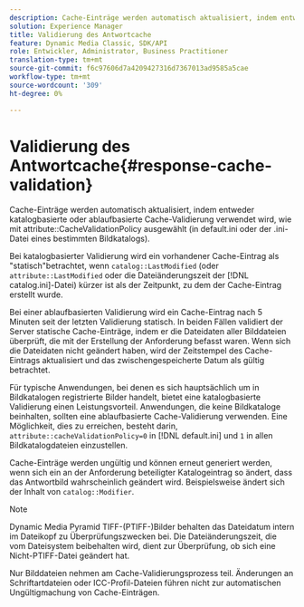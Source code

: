 ```yaml
---
description: Cache-Einträge werden automatisch aktualisiert, indem entweder katalogbasierte oder ablaufbasierte Cache-Validierung verwendet wird, wie mit dem Attribut CacheValidationPolicy (in default.ini oder der .ini-Datei eines bestimmten Bildkatalogs) ausgewählt.
solution: Experience Manager
title: Validierung des Antwortcache
feature: Dynamic Media Classic, SDK/API
role: Entwickler, Administrator, Business Practitioner
translation-type: tm+mt
source-git-commit: f6c97606d7a4209427316d7367013ad9585a5cae
workflow-type: tm+mt
source-wordcount: '309'
ht-degree: 0%

---
```



# Validierung des Antwortcache{#response-cache-validation}

Cache-Einträge werden automatisch aktualisiert, indem entweder katalogbasierte oder ablaufbasierte Cache-Validierung verwendet wird, wie mit attribute::CacheValidationPolicy ausgewählt (in default.ini oder der .ini-Datei eines bestimmten Bildkatalogs).

Bei katalogbasierter Validierung wird ein vorhandener Cache-Eintrag als &quot;statisch&quot;betrachtet, wenn `catalog::LastModified` (oder `attribute::LastModified` oder die Dateiänderungszeit der [!DNL catalog.ini]-Datei) kürzer ist als der Zeitpunkt, zu dem der Cache-Eintrag erstellt wurde.

Bei einer ablaufbasierten Validierung wird ein Cache-Eintrag nach 5 Minuten seit der letzten Validierung statisch. In beiden Fällen validiert der Server statische Cache-Einträge, indem er die Dateidaten aller Bilddateien überprüft, die mit der Erstellung der Anforderung befasst waren. Wenn sich die Dateidaten nicht geändert haben, wird der Zeitstempel des Cache-Eintrags aktualisiert und das zwischengespeicherte Datum als gültig betrachtet.

Für typische Anwendungen, bei denen es sich hauptsächlich um in Bildkatalogen registrierte Bilder handelt, bietet eine katalogbasierte Validierung einen Leistungsvorteil. Anwendungen, die keine Bildkataloge beinhalten, sollten eine ablaufbasierte Cache-Validierung verwenden. Eine Möglichkeit, dies zu erreichen, besteht darin, `attribute::cacheValidationPolicy=0` in [!DNL default.ini] und `1` in allen Bildkatalogdateien einzustellen.

Cache-Einträge werden ungültig und können erneut generiert werden, wenn sich ein an der Anforderung beteiligter Katalogeintrag so ändert, dass das Antwortbild wahrscheinlich geändert wird. Beispielsweise ändert sich der Inhalt von `catalog::Modifier`.

>[!NOTE]
>
>Dynamic Media Pyramid TIFF-(PTIFF-)Bilder behalten das Dateidatum intern im Dateikopf zu Überprüfungszwecken bei. Die Dateiänderungszeit, die vom Dateisystem beibehalten wird, dient zur Überprüfung, ob sich eine Nicht-PTIFF-Datei geändert hat.

Nur Bilddateien nehmen am Cache-Validierungsprozess teil. Änderungen an Schriftartdateien oder ICC-Profil-Dateien führen nicht zur automatischen Ungültigmachung von Cache-Einträgen.
